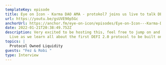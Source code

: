 ```yaml
---
templateKey: episode
title: Eye on Icon - Karma DAO AMA - protokol7 joins us live to talk DEFI 2.0
url: https://youtu.be/gsUVE90p5Gc
anchorUrl: https://anchor.fm/eye-on-icon/episodes/Eye-on-Icon---Karma-DAO-live-stream-e1bd6o2/a-a723uep
date: 2022-01-21T20:38:49.752Z
description: Very excited to be hosting this, feel free to jump on and listen in
  Live as we learn all about the first DEFI 2.0 protocol to be built on ICON.
topics: |
  Protocol Owned Liquidity 
guests: "Fez & Robi "
type: Interview
---
```

